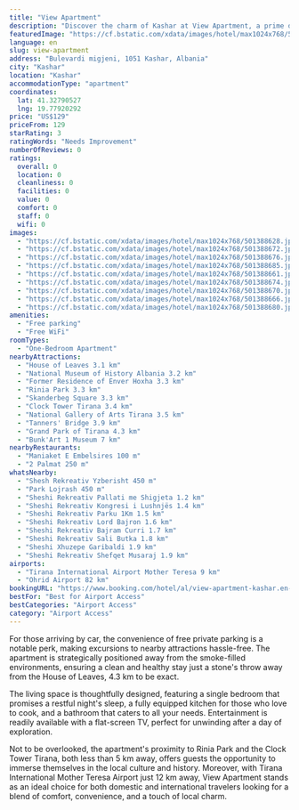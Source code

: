 ```yaml
---
title: "View Apartment"
description: "Discover the charm of Kashar at View Apartment, a prime destination for travelers seeking both comfort and convenience."
featuredImage: "https://cf.bstatic.com/xdata/images/hotel/max1024x768/501388628.jpg?k=330d9957b9df5054e7230f461ddb79851df765e82f2c35ca70f12576039c2f46&o=&hp=1"
language: en
slug: view-apartment
address: "Bulevardi migjeni, 1051 Kashar, Albania"
city: "Kashar"
location: "Kashar"
accommodationType: "apartment"
coordinates:
  lat: 41.32790527
  lng: 19.77920292
price: "US$129"
priceFrom: 129
starRating: 3
ratingWords: "Needs Improvement"
numberOfReviews: 0
ratings:
  overall: 0
  location: 0
  cleanliness: 0
  facilities: 0
  value: 0
  comfort: 0
  staff: 0
  wifi: 0
images:
  - "https://cf.bstatic.com/xdata/images/hotel/max1024x768/501388628.jpg?k=330d9957b9df5054e7230f461ddb79851df765e82f2c35ca70f12576039c2f46&o=&hp=1"
  - "https://cf.bstatic.com/xdata/images/hotel/max1024x768/501388672.jpg?k=4a7683e5b13bb59f2e65bc64bda6946ad5537f4f0752e54dcd50a1def61dba1c&o=&hp=1"
  - "https://cf.bstatic.com/xdata/images/hotel/max1024x768/501388676.jpg?k=632ae55c53db05e4eda07b907b818de35fa315fc2c2504090cc8b57760ac9c93&o=&hp=1"
  - "https://cf.bstatic.com/xdata/images/hotel/max1024x768/501388685.jpg?k=f0d1d3e4fc94939e5fe4e9fd5e8cd37c350361a42bb05fe89ef7f8abed321755&o=&hp=1"
  - "https://cf.bstatic.com/xdata/images/hotel/max1024x768/501388661.jpg?k=5fadcf0ac7fdd4a951db854e0f141eec122bec54860e42d36c485cd866217fdf&o=&hp=1"
  - "https://cf.bstatic.com/xdata/images/hotel/max1024x768/501388674.jpg?k=ae56b28262568cda2de911daf1aa45340cf2282f99e716e4601ab8afd3348854&o=&hp=1"
  - "https://cf.bstatic.com/xdata/images/hotel/max1024x768/501388670.jpg?k=585210f00ea158dc6ae1278c1bd64f80cfada2ddef43ecbdc8b99171912b03c0&o=&hp=1"
  - "https://cf.bstatic.com/xdata/images/hotel/max1024x768/501388666.jpg?k=c625ed9b848ab9a09df6e9709dc246a6819f927431e5a4d4d5ddb8b5bd7dd63e&o=&hp=1"
  - "https://cf.bstatic.com/xdata/images/hotel/max1024x768/501388680.jpg?k=851f285940ec2742ab2a1fa451609c51c5ffff81b145b5a9194a0fcd2807e67d&o=&hp=1"
amenities:
  - "Free parking"
  - "Free WiFi"
roomTypes:
  - "One-Bedroom Apartment"
nearbyAttractions:
  - "House of Leaves 3.1 km"
  - "National Museum of History Albania 3.2 km"
  - "Former Residence of Enver Hoxha 3.3 km"
  - "Rinia Park 3.3 km"
  - "Skanderbeg Square 3.3 km"
  - "Clock Tower Tirana 3.4 km"
  - "National Gallery of Arts Tirana 3.5 km"
  - "Tanners' Bridge 3.9 km"
  - "Grand Park of Tirana 4.3 km"
  - "Bunk'Art 1 Museum 7 km"
nearbyRestaurants:
  - "Maniaket E Embelsires 100 m"
  - "2 Palmat 250 m"
whatsNearby:
  - "Shesh Rekreativ Yzberisht 450 m"
  - "Park Lojrash 450 m"
  - "Sheshi Rekreativ Pallati me Shigjeta 1.2 km"
  - "Sheshi Rekreativ Kongresi i Lushnjës 1.4 km"
  - "Sheshi Rekreativ Parku 1Km 1.5 km"
  - "Sheshi Rekreativ Lord Bajron 1.6 km"
  - "Sheshi Rekreativ Bajram Curri 1.7 km"
  - "Sheshi Rekreativ Sali Butka 1.8 km"
  - "Sheshi Xhuzepe Garibaldi 1.9 km"
  - "Sheshi Rekreativ Shefqet Musaraj 1.9 km"
airports:
  - "Tirana International Airport Mother Teresa 9 km"
  - "Ohrid Airport 82 km"
bookingURL: "https://www.booking.com/hotel/al/view-apartment-kashar.en-gb.html?aid=8035640"
bestFor: "Best for Airport Access"
bestCategories: "Airport Access"
category: "Airport Access"
---
```


For those arriving by car, the convenience of free private parking is a notable perk, making excursions to nearby attractions hassle-free. The apartment is strategically positioned away from the smoke-filled environments, ensuring a clean and healthy stay just a stone's throw away from the House of Leaves, 4.3 km to be exact.

The living space is thoughtfully designed, featuring a single bedroom that promises a restful night's sleep, a fully equipped kitchen for those who love to cook, and a bathroom that caters to all your needs. Entertainment is readily available with a flat-screen TV, perfect for unwinding after a day of exploration.

Not to be overlooked, the apartment's proximity to Rinia Park and the Clock Tower Tirana, both less than 5 km away, offers guests the opportunity to immerse themselves in the local culture and history. Moreover, with Tirana International Mother Teresa Airport just 12 km away, View Apartment stands as an ideal choice for both domestic and international travelers looking for a blend of comfort, convenience, and a touch of local charm.